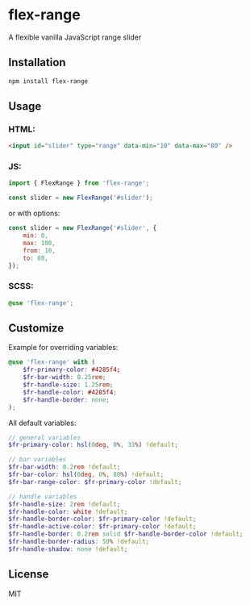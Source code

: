 # flex-range

A flexible vanilla JavaScript range slider

## Installation

```sh
npm install flex-range
```

## Usage

### HTML:

```html
<input id="slider" type="range" data-min="10" data-max="80" />
```

### JS:

```js
import { FlexRange } from 'flex-range';

const slider = new FlexRange('#slider');
```

or with options:

```js
const slider = new FlexRange('#slider', {
    min: 0,
    max: 100,
    from: 10,
    to: 80,
});
```

### SCSS:

```scss
@use 'flex-range';
```

## Customize

Example for overriding variables:

```scss
@use 'flex-range' with (
    $fr-primary-color: #4285f4;
    $fr-bar-width: 0.25rem;
    $fr-handle-size: 1.25rem;
    $fr-handle-color: #4285f4;
    $fr-handle-border: none;
);
```

All default variables:

```scss
// general variables
$fr-primary-color: hsl(0deg, 0%, 33%) !default;

// bar variables
$fr-bar-width: 0.2rem !default;
$fr-bar-color: hsl(0deg, 0%, 80%) !default;
$fr-bar-range-color: $fr-primary-color !default;

// handle variables
$fr-handle-size: 2rem !default;
$fr-handle-color: white !default;
$fr-handle-border-color: $fr-primary-color !default;
$fr-handle-active-color: $fr-primary-color !default;
$fr-handle-border: 0.2rem solid $fr-handle-border-color !default;
$fr-handle-border-radius: 50% !default;
$fr-handle-shadow: none !default;
```

## License

MIT
